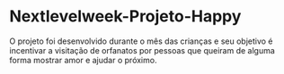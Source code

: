 # Nextlevelweek-Projeto-Happy
O projeto foi desenvolvido durante o mês das crianças e seu objetivo é incentivar a visitação de orfanatos por pessoas que queiram de alguma forma mostrar amor e ajudar o próximo. 
